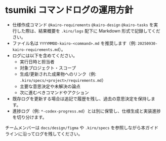 # tsumiki コマンドログの運用方針

- 仕様作成コマンド `@kairo-requirements` `@kairo-design` `@kairo-tasks` を実行した際は、結果概要を `.kiro/logs` 配下に Markdown 形式で記録してください。
- ファイル名は `YYYYMMDD-kairo-<command>.md` を推奨します（例: `20250930-kairo-requirements.md`）。
- ログには以下を含めてください。
  - 実行日時と担当者
  - 対象プロジェクト・スコープ
  - 生成/更新された成果物へのリンク（例: `.kiro/specs/<project>/requirements.md`）
  - 主要な意思決定や未解決の論点
  - 次に進むべきコマンドやアクション
- 既存ログを更新する場合は追記で履歴を残し、過去の意思決定を保持します。
- 進捗ログ（例: `*-codex-progress.md`）とは別に保管し、仕様生成と実装進捗を切り分けます。

チームメンバーは `docs/design/figma` や `.kiro/specs` を参照しながら本ガイドラインに沿ってログを残してください。
